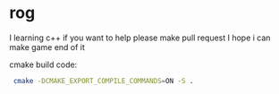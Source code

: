 # rog
I learning c++ if you want to help please make pull request
I hope i can make game end of it

cmake build code:
```bash
 cmake -DCMAKE_EXPORT_COMPILE_COMMANDS=ON -S .
```
